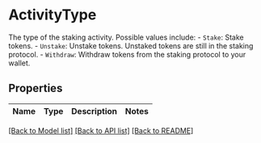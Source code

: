 # ActivityType

The type of the staking activity. Possible values include: - `Stake`: Stake tokens. - `Unstake`: Unstake tokens. Unstaked tokens are still in the staking protocol. - `Withdraw`: Withdraw tokens from the staking protocol to your wallet. 

## Properties

Name | Type | Description | Notes
------------ | ------------- | ------------- | -------------

[[Back to Model list]](../README.md#documentation-for-models) [[Back to API list]](../README.md#documentation-for-api-endpoints) [[Back to README]](../README.md)


